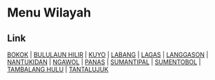 # Menu Wilayah

## Link

[BOKOK](https://github.com/gigit-pemilu/pemilu-2024-65-kalimantan-utara/tree/main/pileg-dpr/hitung-suara/sub/65-kalimantan-utara/sub/03-nunukan/sub/20-lumbis-pansiangan/sub/2013-bokok)
 | 
[BULULAUN HILIR](https://github.com/gigit-pemilu/pemilu-2024-65-kalimantan-utara/tree/main/pileg-dpr/hitung-suara/sub/65-kalimantan-utara/sub/03-nunukan/sub/20-lumbis-pansiangan/sub/2006-bululaun-hilir)
 | 
[KUYO](https://github.com/gigit-pemilu/pemilu-2024-65-kalimantan-utara/tree/main/pileg-dpr/hitung-suara/sub/65-kalimantan-utara/sub/03-nunukan/sub/20-lumbis-pansiangan/sub/2012-kuyo)
 | 
[LABANG](https://github.com/gigit-pemilu/pemilu-2024-65-kalimantan-utara/tree/main/pileg-dpr/hitung-suara/sub/65-kalimantan-utara/sub/03-nunukan/sub/20-lumbis-pansiangan/sub/2003-labang)
 | 
[LAGAS](https://github.com/gigit-pemilu/pemilu-2024-65-kalimantan-utara/tree/main/pileg-dpr/hitung-suara/sub/65-kalimantan-utara/sub/03-nunukan/sub/20-lumbis-pansiangan/sub/2007-lagas)
 | 
[LANGGASON](https://github.com/gigit-pemilu/pemilu-2024-65-kalimantan-utara/tree/main/pileg-dpr/hitung-suara/sub/65-kalimantan-utara/sub/03-nunukan/sub/20-lumbis-pansiangan/sub/2009-langgason)
 | 
[NANTUKIDAN](https://github.com/gigit-pemilu/pemilu-2024-65-kalimantan-utara/tree/main/pileg-dpr/hitung-suara/sub/65-kalimantan-utara/sub/03-nunukan/sub/20-lumbis-pansiangan/sub/2002-nantukidan)
 | 
[NGAWOL](https://github.com/gigit-pemilu/pemilu-2024-65-kalimantan-utara/tree/main/pileg-dpr/hitung-suara/sub/65-kalimantan-utara/sub/03-nunukan/sub/20-lumbis-pansiangan/sub/2005-ngawol)
 | 
[PANAS](https://github.com/gigit-pemilu/pemilu-2024-65-kalimantan-utara/tree/main/pileg-dpr/hitung-suara/sub/65-kalimantan-utara/sub/03-nunukan/sub/20-lumbis-pansiangan/sub/2008-panas)
 | 
[SUMANTIPAL](https://github.com/gigit-pemilu/pemilu-2024-65-kalimantan-utara/tree/main/pileg-dpr/hitung-suara/sub/65-kalimantan-utara/sub/03-nunukan/sub/20-lumbis-pansiangan/sub/2004-sumantipal)
 | 
[SUMENTOBOL](https://github.com/gigit-pemilu/pemilu-2024-65-kalimantan-utara/tree/main/pileg-dpr/hitung-suara/sub/65-kalimantan-utara/sub/03-nunukan/sub/20-lumbis-pansiangan/sub/2001-sumentobol)
 | 
[TAMBALANG HULU](https://github.com/gigit-pemilu/pemilu-2024-65-kalimantan-utara/tree/main/pileg-dpr/hitung-suara/sub/65-kalimantan-utara/sub/03-nunukan/sub/20-lumbis-pansiangan/sub/2011-tambalang-hulu)
 | 
[TANTALUJUK](https://github.com/gigit-pemilu/pemilu-2024-65-kalimantan-utara/tree/main/pileg-dpr/hitung-suara/sub/65-kalimantan-utara/sub/03-nunukan/sub/20-lumbis-pansiangan/sub/2010-tantalujuk)

